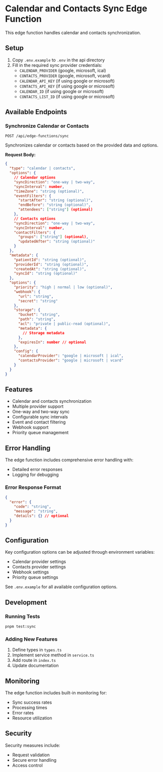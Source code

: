 # Calendar and Contacts Sync Edge Function

This edge function handles calendar and contacts synchronization.

## Setup

1. Copy `.env.example` to `.env` in the api directory
2. Fill in the required sync provider credentials:
   - `CALENDAR_PROVIDER` (google, microsoft, ical)
   - `CONTACTS_PROVIDER` (google, microsoft, vcard)
   - `CALENDAR_API_KEY` (if using google or microsoft)
   - `CONTACTS_API_KEY` (if using google or microsoft)
   - `CALENDAR_ID` (if using google or microsoft)
   - `CONTACTS_LIST_ID` (if using google or microsoft)

## Available Endpoints

### Synchronize Calendar or Contacts

```http
POST /api/edge-functions/sync
```

Synchronizes calendar or contacts based on the provided data and options.

**Request Body:**

```json
{
  "type": "calendar | contacts",
  "options": {
    // Calendar options
    "syncDirection": "one-way | two-way",
    "syncInterval": number,
    "timeZone": "string (optional)",
    "eventFilters": {
      "startAfter": "string (optional)",
      "endBefore": "string (optional)",
      "attendees": ["string"] (optional)
    },
    // Contacts options
    "syncDirection": "one-way | two-way",
    "syncInterval": number,
    "contactFilters": {
      "groups": ["string"] (optional),
      "updatedAfter": "string (optional)"
    }
  },
  "metadata": {
    "patientId": "string (optional)",
    "providerId": "string (optional)",
    "createdAt": "string (optional)",
    "syncId": "string (optional)"
  },
  "options": {
    "priority": "high | normal | low (optional)",
    "webhook": {
      "url": "string",
      "secret": "string"
    },
    "storage": {
      "bucket": "string",
      "path": "string",
      "acl": "private | public-read (optional)",
      "metadata": {
        // Storage metadata
      },
      "expiresIn": number // optional
    },
    "config": {
      "calendarProvider": "google | microsoft | ical",
      "contactsProvider": "google | microsoft | vcard"
    }
  }
}
```

## Features

- Calendar and contacts synchronization
- Multiple provider support
- One-way and two-way sync
- Configurable sync intervals
- Event and contact filtering
- Webhook support
- Priority queue management

## Error Handling

The edge function includes comprehensive error handling with:

- Detailed error responses
- Logging for debugging

### Error Response Format

```json
{
  "error": {
    "code": "string",
    "message": "string",
    "details": {} // optional
  }
}
```

## Configuration

Key configuration options can be adjusted through environment variables:

- Calendar provider settings
- Contacts provider settings
- Webhook settings
- Priority queue settings

See `.env.example` for all available configuration options.

## Development

### Running Tests

```bash
pnpm test:sync
```

### Adding New Features

1. Define types in `types.ts`
2. Implement service method in `service.ts`
3. Add route in `index.ts`
4. Update documentation

## Monitoring

The edge function includes built-in monitoring for:

- Sync success rates
- Processing times
- Error rates
- Resource utilization

## Security

Security measures include:

- Request validation
- Secure error handling
- Access control
